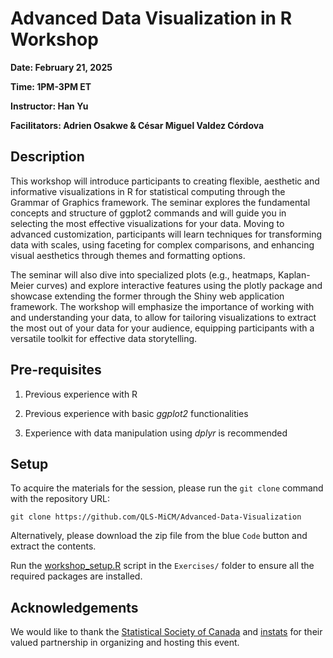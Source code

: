 # Advanced Data Visualization in R Workshop
**Date: February 21, 2025**

**Time: 1PM-3PM ET**

**Instructor: Han Yu**

**Facilitators: Adrien Osakwe & César Miguel Valdez Córdova**

## Description

This workshop will introduce participants to creating flexible, aesthetic and informative visualizations in R for statistical computing through the Grammar of Graphics framework. The seminar explores the fundamental concepts and structure of ggplot2 commands and will guide you in selecting the most effective visualizations for your data. Moving to advanced customization, participants will learn techniques for transforming data with scales, using faceting for complex comparisons, and enhancing visual aesthetics through themes and formatting options.

The seminar will also dive into specialized plots (e.g., heatmaps, Kaplan-Meier curves) and explore interactive features using the plotly package and showcase extending the former through the Shiny web application framework. The workshop will emphasize the importance of working with and understanding your data, to allow for tailoring visualizations to extract the most out of your data for your audience, equipping participants with a versatile toolkit for effective data storytelling.

## Pre-requisites

1.  Previous experience with R 

2.  Previous experience with basic *ggplot2* functionalities 

3.  Experience with data manipulation using *dplyr* is recommended

## Setup

To acquire the materials for the session, please run the `git clone` command with the repository URL:

`git clone https://github.com/QLS-MiCM/Advanced-Data-Visualization`

Alternatively, please download the zip file from the blue `Code` button and extract the contents.

Run the [workshop_setup.R](./Exercises/workshop_setup.R) script in the `Exercises/` folder to ensure all the required packages are installed.

## Acknowledgements

We would like to thank the [Statistical Society of Canada](https://ssc.ca/en) and [instats](https://instats.org/) for their valued partnership in organizing and hosting this event.
